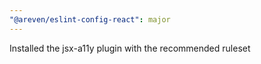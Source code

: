 ```yaml
---
"@areven/eslint-config-react": major
---
```


Installed the jsx-a11y plugin with the recommended ruleset
